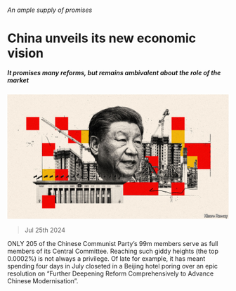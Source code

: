 ###### An ample supply of promises

# China unveils its new economic vision 

##### It promises many reforms, but remains ambivalent about the role of the market 

![image](images/20240727_CND001.jpg) 

> Jul 25th 2024 

ONLY 205 of the Chinese Communist Party’s 99m members serve as full members of its Central Committee. Reaching such giddy heights (the top 0.0002%) is not always a privilege. Of late for example, it has meant spending four days in July closeted in a Beijing hotel poring over an epic resolution on “Further Deepening Reform Comprehensively to Advance Chinese Modernisation”. 

